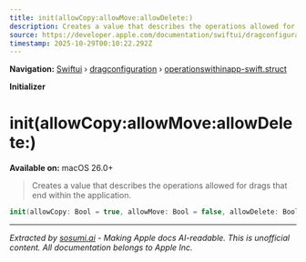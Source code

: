 ```yaml
---
title: init(allowCopy:allowMove:allowDelete:)
description: Creates a value that describes the operations allowed for drags that end within the application.
source: https://developer.apple.com/documentation/swiftui/dragconfiguration/operationswithinapp-swift.struct/init(allowcopy:allowmove:allowdelete:)
timestamp: 2025-10-29T00:10:22.292Z
---
```


**Navigation:** [Swiftui](/documentation/swiftui) › [dragconfiguration](/documentation/swiftui/dragconfiguration) › [operationswithinapp-swift.struct](/documentation/swiftui/dragconfiguration/operationswithinapp-swift.struct)

**Initializer**

# init(allowCopy:allowMove:allowDelete:)

**Available on:** macOS 26.0+

> Creates a value that describes the operations allowed for drags that end within the application.

```swift
init(allowCopy: Bool = true, allowMove: Bool = false, allowDelete: Bool = false)
```

---

*Extracted by [sosumi.ai](https://sosumi.ai) - Making Apple docs AI-readable.*
*This is unofficial content. All documentation belongs to Apple Inc.*
